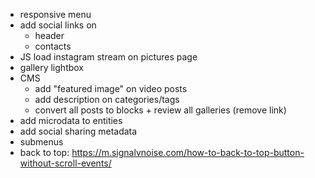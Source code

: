 - responsive menu
- add social links on
  - header
  - contacts
- JS load instagram stream on pictures page
- gallery lightbox
- CMS
  - add "featured image" on video posts
  - add description on categories/tags
  - convert all posts to blocks + review all galleries (remove link)
- add microdata to entities
- add social sharing metadata
- submenus
- back to top: https://m.signalvnoise.com/how-to-back-to-top-button-without-scroll-events/
